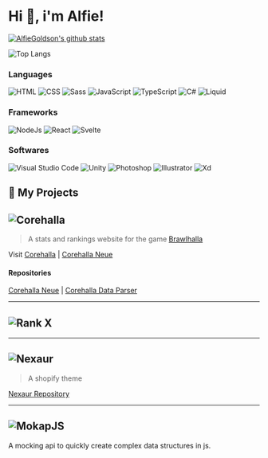 # Hi 👋, i'm Alfie!

[![AlfieGoldson's github stats](https://github-readme-stats.vercel.app/api?username=alfiegoldson&count_private=true&show_icons=true)](https://github.com/anuraghazra/github-readme-stats)

![Top Langs](https://github-readme-stats.vercel.app/api/top-langs/?username=alfiegoldson&layout=compact)

### Languages

![HTML](https://img.shields.io/badge/HTML--E34F26?style=for-the-badge&logo=HTML5&logoColor=white)
![CSS](https://img.shields.io/badge/CSS--1572B6?style=for-the-badge&logo=CSS3&logoColor=white)
![Sass](https://img.shields.io/badge/Sass--CC6699?style=for-the-badge&logo=Sass&logoColor=white)
![JavaScript](https://img.shields.io/badge/JavaScript--F7DF1E?style=for-the-badge&logo=JavaScript&logoColor=white)
![TypeScript](https://img.shields.io/badge/TypeScript--007ACC?style=for-the-badge&logo=TypeScript&logoColor=white)
![C#](https://img.shields.io/badge/c%23--239120?style=for-the-badge&logo=c-sharp&logoColor=white)
![Liquid](https://img.shields.io/badge/Liquid--7AB55C?style=for-the-badge&logo=shopify&logoColor=white)

### Frameworks

![NodeJs](https://img.shields.io/badge/Node.js--339933?style=for-the-badge&logo=node.js&logoColor=white)
![React](https://img.shields.io/badge/React--61DAFB?style=for-the-badge&logo=react&logoColor=white)
![Svelte](https://img.shields.io/badge/Svelte--FF3E00?style=for-the-badge&logo=svelte&logoColor=white)

### Softwares

![Visual Studio Code](https://img.shields.io/badge/Visual%20Studio%20Code--007ACC?style=for-the-badge&logo=visual-studio-code&logoColor=white)
![Unity](https://img.shields.io/badge/Unity--000000?style=for-the-badge&logo=unity&logoColor=white)
![Photoshop](https://img.shields.io/badge/Photoshop--31A8FF?style=for-the-badge&logo=adobe-photoshop&logoColor=white)
![Illustrator](https://img.shields.io/badge/Illustrator--FF9A00?style=for-the-badge&logo=adobe-illustrator&logoColor=white)
![Xd](https://img.shields.io/badge/Xd--FF26BE?style=for-the-badge&logo=adobe-xd&logoColor=white)

## 📂 My Projects

## ![Corehalla](https://img.shields.io/badge/-Corehalla-222?style=for-the-badge)

> A stats and rankings website for the game [Brawlhalla](http://brawlhalla.com)

Visit [Corehalla](http://corehalla.com) |
[Corehalla Neue](https://neue.corehalla.com)

#### Repositories

[Corehalla Neue](https://github.com/Corehalla/Corehalla) |
[Corehalla Data Parser](https://github.com/Corehalla/corehalla.js)

---

## ![Rank X](https://img.shields.io/badge/-Rank%20X-222?style=for-the-badge)

---

## ![Nexaur](https://img.shields.io/badge/-Nexaur-222?style=for-the-badge)

> A shopify theme

[Nexaur Repository](https://github.com/AlfieGoldson/Nexaur)

---

## ![MokapJS](https://img.shields.io/badge/-Mokap%20JS-222?style=for-the-badge)

A mocking api to quickly create complex data structures in js.
